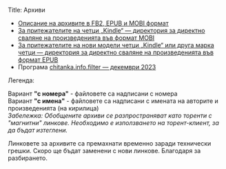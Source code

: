 Title: Архиви

- [Описание на архивите в FB2, EPUB и MOBI формат](http://pechkov.chitanka.info/#archives)
- [За притежателите на четци „Kindle“ — директория за директно сваляне на произведенията във формат MOBI](http://pechkov.chitanka.info/mobi)
- [За притежателите на нови модели четци „Kindle“ или друга марка четци — директория за директно сваляне на произведенията във формат EPUB](http://pechkov.chitanka.info/epub)
- Програма [chitanka.info.filter — декември 2023](https://pechkov.chitanka.info/install/chitanka.info.filter-2023.12.zip)

Легенда:

Вариант <b>"с номера"</b> - файловете са надписани с номера<br/>
Вариант <b>"с имена"</b> - файловете са надписани с имената на авторите и произведенията (на кирилица)<br/>
<i>Забележка: Обобщените архиви се разпространяват като торенти с "магнитни" линкове. Необходимо е използването на торент-клиент, за да бъдат изтеглени.</i><br/>



Линковете за архивите са премахнати временно заради технически грешки.
Скоро ще бъдат заменени с нови линкове.
Благодаря за разбирането.

<br/>
